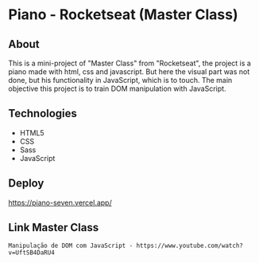 # Piano - Rocketseat (Master Class)

## About

This is a mini-project of "Master Class" from "Rocketseat", the project is a piano made with html, css and javascript.
But here the visual part was not done, but his functionality in JavaScript, which is to touch.
The main objective this project is to train DOM manipulation with JavaScript.

## Technologies
<ul>
    <li>HTML5</li>
    <li>CSS</li>
    <li>Sass</li>
    <li>JavaScript</li>
</ul>

## Deploy

https://piano-seven.vercel.app/

## Link Master Class

    Manipulação de DOM com JavaScript - https://www.youtube.com/watch?v=UftSB4DaRU4
